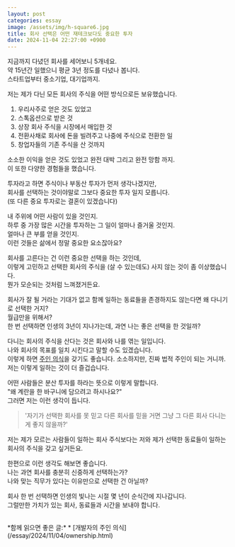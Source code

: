 ```yaml
---
layout: post
categories: essay
image: /assets/img/h-square6.jpg
title: 회사 선택은 어떤 재테크보다도 중요한 투자
date: 2024-11-04 22:27:00 +0900
---
```


지금까지 다녔던 회사를 세어보니 5개네요.  
약 15년간 일했으니 평균 3년 정도를 다녔나 봅니다.  
스타트업부터 중소기업, 대기업까지.

저는 제가 다닌 모든 회사의 주식을 어떤 방식으로든 보유했습니다.  
1. 우리사주로 얻은 것도 있었고 
2. 스톡옵션으로 받은 것
3. 상장 회사 주식을 시장에서 매입한 것 
4. 전환사채로 회사에 돈을 빌려주고 나중에 주식으로 전환한 일 
5. 창업자들의 기존 주식을 산 것까지

소소한 이익을 얻은 것도 있었고 완전 대박 그리고 완전 망함 까지.  
이 또한 다양한 경험들을 했습니다.

투자라고 하면 주식이나 부동산 투자가 먼저 생각나겠지만,  
회사를 선택하는 것이야말로 그보다 중요한 투자 일지 모릅니다.  
(또 다른 중요 투자로는 결혼이 있겠습니다)

내 주위에 어떤 사람이 있을 것인지.  
하루 중 가장 많은 시간을 투자하는 그 일이 얼마나 즐거울 것인지.  
얼마나 큰 부를 얻을 것인지.  
이런 것들은 삶에서 정말 중요한 요소잖아요?

회사를 고른다는 건 이런 중요한 선택을 하는 것인데,  
이렇게 고민하고 선택한 회사의 주식을 (살 수 있는데도) 사지 않는 것이 좀 이상했습니다.  
뭔가 모순되는 것처럼 느껴졌거든요.

회사가 잘 될 거라는 기대가 없고 함께 일하는 동료들을 존경하지도 않는다면 왜 다니기로 선택한 거지?  
월급만을 위해서?  
한 번 선택하면 인생의 3년이 지나가는데, 과연 나는 좋은 선택을 한 것일까?

다니는 회사의 주식을 산다는 것은 회사와 나를 엮는 일입니다.  
나와 회사의 목표를 일치 시킨다고 말할 수도 있겠습니다.  
이렇게 하면 [주인 의식](/essay/2024/11/04/ownership.html)을 갖기도 좋습니다. 소소하지만, 진짜 법적 주인이 되는 거니까.  
저는 이렇게 일하는 것이 더 즐겁습니다.

어떤 사람들은 분산 투자를 하라는 뜻으로 이렇게 말합니다.  
"왜 계란을 한 바구니에 담으려고 하시나요?"  
그러면 저는 이런 생각이 듭니다.  
> '자기가 선택한 회사를 못 믿고 다른 회사를 믿을 거면 그냥 그 다른 회사 다니는 게 좋지 않을까?'

저는 제가 모르는 사람들이 일하는 회사 주식보다는 저와 제가 선택한 동료들이 일하는 회사의 주식을 갖고 싶거든요.

한편으로 이런 생각도 해보면 좋습니다.  
나는 과연 회사를 충분히 신중하게 선택하는가?  
나와 맞는 직무가 있다는 이유만으로 선택한 건 아닐까?

회사 한 번 선택하면 인생의 빛나는 시절 몇 년이 순식간에 지나갑니다.  
그럴만한 가치가 있는 회사, 동료들과 시간을 보내야 합니다.

<br>
*함께 읽으면 좋은 글:*
* [개발자의 주인 의식](/essay/2024/11/04/ownership.html)